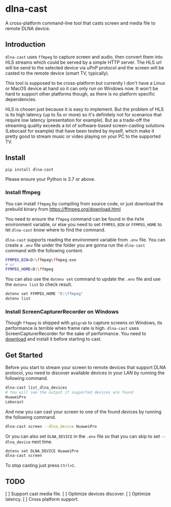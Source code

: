 # dlna-cast
A cross-platform command-line tool that casts screen and media file to remote DLNA device.

## Introduction
`dlna-cast` uses `ffmpeg` to capture screen and audio, then convert them into HLS streams which could be served by a simple HTTP server. The HLS url will be send to the selected device via uPnP protocol and the screen will be casted to the remote device (smart TV, typically).

This tool is supposed to be cross-platform but currently I don't have a Linux or MacOS device at hand so it can only run on Windows now. It won't be hard to support other platforms though, as there is no platform specific dependencies.

HLS is chosen just because it is easy to implement. But the problem of HLS is its high latency (up to 5s or more) so it's definitely not for scenarios that require low latency (presentation for example). But as a trade-off the streaming quality exceeds a lot of software-based screen-casting solutions (Lebocast for example) that have been tested by myself, which make it pretty good to stream music or video playing on your PC to the supported TV.

## Install
```bash
pip install dlna-cast
```
Please ensure your Python is 3.7 or above.

### Install ffmpeg
You can install `ffmpeg` by compiling from source code, or just download the prebuild binary from https://ffmpeg.org/download.html

You need to ensure the `ffmpeg` command can be found in the `PATH` environment variable, or else you need to set `FFMPEG_BIN` or `FFMPEG_HOME` to let `dlna-cast` know where to find the command. 

`dlna-cast` supports reading the environment variable from `.env` file.  You can create a `.env` file under the folder you are gonna run the `dlna-cast` command with the following content.

```bash
FFMPEG_BIN=D:\ffmpeg\ffmpeg.exe
# or
FFMPEG_HOME=D:\ffmpeg
```

You can also use the `dotenv set` command to update the `.env` file and use the `dotenv list` to check result.

```bash
dotenv set FFMPEG_HOME "D:\ffmpeg"
dotenv list
```

### Install ScreenCapturerRecorder on Windows
Though `ffmpeg` is shipped with `gdigrab` to capture screens on Windows, its performance is terrible when frame rate is high. `dlna-cast` uses ScreenCapturerRecorder for the sake of performance. You need to [download](https://github.com/rdp/screen-capture-recorder-to-video-windows-free/releases) and install it before starting to cast.

## Get Started
Before you start to stream your screen to remote devices that support DLNA protocol, you need to discover available devices in your LAN by running the following command.

```bash
dlna-cast list_dlna_devices
# You will see the output if supported devices are found
HuaweiPro
Lebocast
```  

And now you can cast your screen to one of the found devices by running the following command.
```bash
dlna-cast screen --dlna_device HuaweiPro
``` 

Or you can also set `DLNA_DEVICE` in the `.env` file so that you can skip to set `--dlna_device` next time.

```bash
dotenv set DLNA_DEVICE HuaweiPro
dlna-cast screen
```

To stop casting just press `Ctrl+C`. 

## TODO
[ ] Support cast media file.
[ ] Optimize devices discover.
[ ] Optimize latency.
[ ] Cross platform support.
